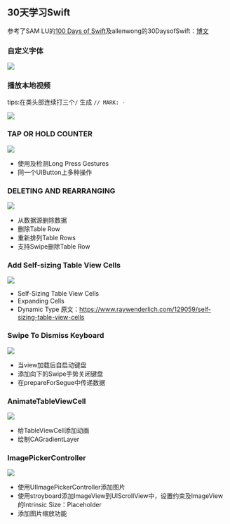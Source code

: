 ## 30天学习Swift

参考了SAM LU的[100 Days of Swift](http://samvlu.com)及allenwong的30DaysofSwift：[博文](http://weibo.com/ttarticle/p/show?id=2309403942494873235448)

### 自定义字体
![](https://github.com/MrCieong/MC30DaysOfSwift/blob/master/gif/ChangFont.gif)

### 播放本地视频
tips:在类头部连续打三个`/` 生成 `// MARK: - `

![](https://github.com/MrCieong/MC30DaysOfSwift/blob/master/gif/PlayLocalVideo.gif)

### TAP OR HOLD COUNTER

![](https://github.com/MrCieong/MC30DaysOfSwift/blob/master/gif/TapOrHold.gif)

- 使用及检测Long Press Gestures
- 同一个UIButton上多种操作

### DELETING AND REARRANGING
![](https://github.com/MrCieong/MC30DaysOfSwift/blob/master/gif/DeletingAndRearranging.gif)

- 从数据源删除数据
- 删除Table Row
- 重新排列Table Rows
- 支持Swipe删除Table Row


### Add Self-sizing Table View Cells
![](https://github.com/MrCieong/MC30DaysOfSwift/blob/master/gif/Self-sizingTableViewCells.gif)

- Self-Sizing Table View Cells
- Expanding Cells
- Dynamic Type
原文：<https://www.raywenderlich.com/129059/self-sizing-table-view-cells>

### Swipe To Dismiss Keyboard
![](https://github.com/MrCieong/MC30DaysOfSwift/blob/master/gif/SwipeToDismissKeyboard.gif)

- 当view加载后自启动键盘
- 添加向下的Swipe手势关闭键盘
- 在prepareForSegue中传递数据

### AnimateTableViewCell
![](https://github.com/MrCieong/MC30DaysOfSwift/blob/master/gif/AnimateTableViewCell.gif)

- 给TableViewCell添加动画
- 绘制CAGradientLayer

### ImagePickerController
![](https://github.com/MrCieong/MC30DaysOfSwift/blob/master/gif/ImagePickerController.gif)

- 使用UIImagePickerController添加图片
- 使用stroyboard添加ImageView到UIScrollView中，设置约束及ImageView的Intrinsic Size：Placeholder
- 添加图片缩放功能

